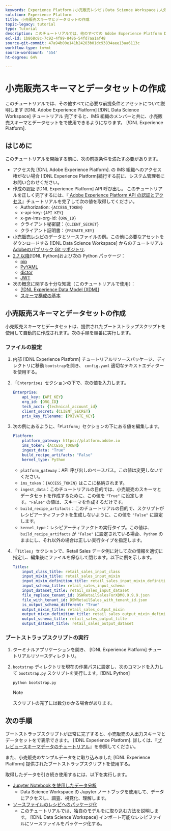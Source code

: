 ```yaml
---
keywords: Experience Platform；小売販売レシピ；Data Science Workspace；人気の高いトピック；レシピ
solution: Experience Platform
title: 小売販売スキーマとデータセットの作成
topic-legacy: tutorial
type: Tutorial
description: このチュートリアルでは、他のすべての Adobe Experience Platform Data Science Workspace　チュートリアルに必要な前提条件とアセットについて説明します。完了すると、Experience Platform 上の IMS 組織のメンバーと共に、小売販売スキーマとデータセットを利用できるようになります。
exl-id: 1b868c8c-7c92-4f99-8486-54fd7aa1af48
source-git-commit: 47a94b00e141b24203b01dc93834aee13aa6113c
workflow-type: tm+mt
source-wordcount: '554'
ht-degree: 64%

---
```



# 小売販売スキーマとデータセットの作成

このチュートリアルでは、その他すべてに必要な前提条件とアセットについて説明します [!DNL Adobe Experience Platform] [!DNL Data Science Workspace] チュートリアル 完了すると、IMS 組織のメンバーと共に、小売販売スキーマとデータセットをで使用できるようになります。 [!DNL Experience Platform].

## はじめに

このチュートリアルを開始する前に、次の前提条件を満たす必要があります。
- アクセス先 [!DNL Adobe Experience Platform]. の IMS 組織へのアクセス権がない場合 [!DNL Experience Platform]続行する前に、システム管理者にお問い合わせください。
- 作成の認証 [!DNL Experience Platform] API 呼び出し。 このチュートリアルを正しく完了するには、『[ Adobe Experience Platform API の認証とアクセス](https://experienceleague.adobe.com/docs/experience-platform/landing/platform-apis/api-authentication.html?lang=ja)』チュートリアルを完了して次の値を取得してください。
   - Authorization: `{ACCESS_TOKEN}`
   - x-api-key: `{API_KEY}`
   - x-gw-ims-org-id: `{ORG_ID}`
   - クライアント秘密鍵：`{CLIENT_SECRET}`
   - クライアント証明書：`{PRIVATE_KEY}`
- [小売販売レシピ](../pre-built-recipes/retail-sales.md)のデータとソースファイルの例。この他に必要なアセットをダウンロードする [!DNL Data Science Workspace] からのチュートリアル [Adobeのパブリック Git リポジトリ](https://github.com/adobe/experience-platform-dsw-reference/).
- [ 2.7 以降](https://www.python.org/downloads/)[!DNL Python]および次の Python パッケージ：
   - [pip](https://pypi.org/project/pip/)
   - [PyYAML](https://pyyaml.org/)
   - [dictor](https://pypi.org/project/dictor/)
   - [JWT](https://pypi.org/project/jwt/)
- 次の概念に関する十分な知識（このチュートリアルで使用）：
   - [[!DNL Experience Data Model (XDM)]](../../xdm/home.md)
   - [スキーマ構成の基本](../../xdm/schema/field-dictionary.md)

## 小売販売スキーマとデータセットの作成

小売販売スキーマとデータセットは、提供されたブートストラップスクリプトを使用して自動的に作成されます。次の手順を順番に実行します。

### ファイルの設定

1. 内部 [!DNL Experience Platform] チュートリアルリソースパッケージ、ディレクトリに移動 `bootstrap`を開き、 `config.yaml` 適切なテキストエディターを使用する。
2. 「`Enterprise`」セクションの下で、次の値を入力します。

   ```yaml
   Enterprise:
       api_key: {API_KEY}
       org_id: {ORG_ID}
       tech_acct: {technical_account_id}
       client_secret: {CLIENT_SECRET}
       priv_key_filename: {PRIVATE_KEY}
   ```

3. 次の例にあるように、「`Platform`」セクションの下にある値を編集します。

   ```yaml
   Platform:
       platform_gateway: https://platform.adobe.io
       ims_token: {ACCESS_TOKEN}
       ingest_data: "True"
       build_recipe_artifacts: "False"
       kernel_type: Python
   ```

   - `platform_gateway`：API 呼び出しのベースパス。この値は変更しないでください。
   - `ims_token`：`{ACCESS_TOKEN}` はここに格納されます。
   - `ingest_data`：このチュートリアルの目的では、小売販売のスキーマとデータセットを作成するために、この値を `"True"` に設定します。`"False"` の値は、スキーマを作成するだけです。
   - `build_recipe_artifacts`：このチュートリアルの目的で、スクリプトがレシピアーティファクトを生成しないように、この値を `"False"` に設定します。
   - `kernel_type`：レシピアーティファクトの実行タイプ。この値は、`build_recipe_artifacts` が `"False"` に設定されている場合、`Python` のままにし、それ以外の場合は正しい実行タイプを指定します。

4. 「`Titles`」セクションで、Retail Sales データ例に対して次の情報を適切に指定し、編集後にファイルを保存して閉じます。以下に例を示します。

   ```yaml
   Titles:
       input_class_title: retail_sales_input_class
       input_mixin_title: retail_sales_input_mixin
       input_mixin_definition_title: retail_sales_input_mixin_definition
       input_schema_title: retail_sales_input_schema
       input_dataset_title: retail_sales_input_dataset
       file_replace_tenant_id: DSWRetailSalesForXDM0.9.9.9.json
       file_with_tenant_id: DSWRetailSales_with_tenant_id.json
       is_output_schema_different: "True"
       output_mixin_title: retail_sales_output_mixin
       output_mixin_definition_title: retail_sales_output_mixin_definition
       output_schema_title: retail_sales_output_title
       output_dataset_title: retail_sales_output_dataset
   ```

### ブートストラップスクリプトの実行

1. ターミナルアプリケーションを開き、 [!DNL Experience Platform] チュートリアルリソースディレクトリ。
2. `bootstrap` ディレクトリを現在の作業パスに設定し、次のコマンドを入力して `bootstrap.py` スクリプトを実行します。[!DNL Python]

   ```bash
   python bootstrap.py
   ```

   >[!NOTE]
   >
   > スクリプトの完了には数分かかる場合があります。

## 次の手順

ブートストラップスクリプトが正常に完了すると、小売販売の入出力スキーマとデータセットをで表示できます。 [!DNL Experience Platform]. 詳しくは、『[プレビュースキーマデータのチュートリアル](./preview-schema-data.md)』を参照してください。

また、小売販売のサンプルデータをに取り込みました [!DNL Experience Platform] 提供されたブートストラップスクリプトを使用する。

取得したデータを引き続き使用するには、以下を実行します。
- [Jupyter Notebook を使用したデータ分析](../jupyterlab/analyze-your-data.md)
   - Data Science Workspace の Jupyter ノートブックを使用して、データにアクセスし、調査、視覚化、理解します。
- [ソースファイルのレシピへのパッケージ化](./package-source-files-recipe.md)
   - このチュートリアルでは、独自のモデルをに取り込む方法を説明します。 [!DNL Data Science Workspace] インポート可能なレシピファイルにソースファイルをパッケージ化する。
